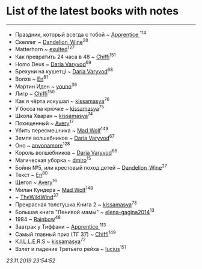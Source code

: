 # List of the latest books with notes
---

* Праздник, который всегда с тобой ~ [Apprentice ](users/528/52821952-vkontakte)<sup>114</sup>
* Скеллиг ~ [Dandelion_Wine](users/586/58602788-vkontakte)<sup>28</sup>
* Matterhorn ~ [exulted](users/100/100599204551896265722-google)<sup>127</sup>
* Как превратить 24 часа в 48 ~ [Chiffi](users/105/105831994080785626680-google)<sup>151</sup>
* Homo Deus ~ [Daria Varyvod](users/829/829893410524253-facebook)<sup>69</sup>
* Брехуни на кушетці ~ [Daria Varyvod](users/829/829893410524253-facebook)<sup>68</sup>
* Волхв ~ [En](users/333/333646551-vkontakte)<sup>81</sup>
* Мартин Иден ~ [youno](users/302/302928912-vkontakte)<sup>36</sup>
* Лигр ~ [Chiffi](users/105/105831994080785626680-google)<sup>150</sup>
* Как я чёрта искушал ~ [kissamasya](users/684/68439978-vkontakte)<sup>76</sup>
* У босса на крючке ~ [kissamasya](users/684/68439978-vkontakte)<sup>75</sup>
* Школа Хваран ~ [kissamasya](users/684/68439978-vkontakte)<sup>74</sup>
* Похищенный ~ [Avery](users/567/56734832-yandex)<sup>17</sup>
* Убить пересмешника ~ [Mad Wolf](users/947/94738840-vkontakte)<sup>149</sup>
* Земля волшебников ~ [Daria Varyvod](users/829/829893410524253-facebook)<sup>67</sup>
* Оно ~ [anvonamore](users/595/5957175-vkontakte)<sup>128</sup>
* Король волшебников ~ [Daria Varyvod](users/829/829893410524253-facebook)<sup>66</sup>
* Магическая уборка ~ [dmiro](users/571/5714115-vkontakte)<sup>15</sup>
* Бойня №5, или крестовый поход детей ~ [Dandelion_Wine](users/586/58602788-vkontakte)<sup>27</sup>
* Текст ~ [En](users/333/333646551-vkontakte)<sup>80</sup>
* Щегол ~ [Avery](users/567/56734832-yandex)<sup>16</sup>
* Милан Кундера ~ [Mad Wolf](users/947/94738840-vkontakte)<sup>148</sup>
*  ~ [TheWildWind](users/262/262062207519652-facebook)<sup>37</sup>
* Прекрасная толстушка.Книга 2 ~ [kissamasya](users/684/68439978-vkontakte)<sup>73</sup>
* Большая книга "Ленивой мамы" ~ [elena-gagina2014](users/208/208969292-yandex)<sup>13</sup>
* 1984 ~ [Rainbow](users/109/109787328219839805802-google)<sup>48</sup>
* Завтрак у Тиффани ~ [Apprentice ](users/528/52821952-vkontakte)<sup>113</sup>
* Самый главный приз (ТГ 37) ~ [Chiffi](users/105/105831994080785626680-google)<sup>149</sup>
* K.I.L.L.E.R.S ~ [kissamasya](users/684/68439978-vkontakte)<sup>72</sup>
* Взлет и падение Третьего рейха ~ [lucius](users/838/83820536-yandex)<sup>151</sup>


_23.11.2019 23:54:52_
